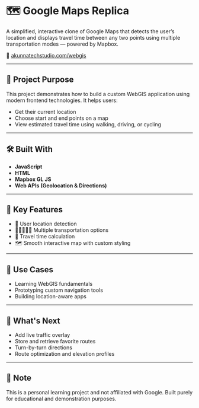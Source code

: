 # 🗺️ Google Maps Replica

A simplified, interactive clone of Google Maps that detects the user’s location and displays travel time between any two points using multiple transportation modes — powered by Mapbox.

🔗 [akunnatechstudio.com/webgis](https://akunnatechstudio.com/webgis)

---

## 🎯 Project Purpose

This project demonstrates how to build a custom WebGIS application using modern frontend technologies. It helps users:

* Get their current location
* Choose start and end points on a map
* View estimated travel time using walking, driving, or cycling

---

## 🛠️ Built With

* **JavaScript**
* **HTML**
* **Mapbox GL JS**
* **Web APIs (Geolocation & Directions)**

---

## 🌟 Key Features

* 📍 User location detection
* 🚶‍♀️🚴‍♂️🚗 Multiple transportation options
* 🧭 Travel time calculation
* 🗺️ Smooth interactive map with custom styling

---

## 🧪 Use Cases

* Learning WebGIS fundamentals
* Prototyping custom navigation tools
* Building location-aware apps

---

## 🔮 What's Next

* Add live traffic overlay
* Store and retrieve favorite routes
* Turn-by-turn directions
* Route optimization and elevation profiles

---

## 📌 Note

This is a personal learning project and not affiliated with Google. Built purely for educational and demonstration purposes.


